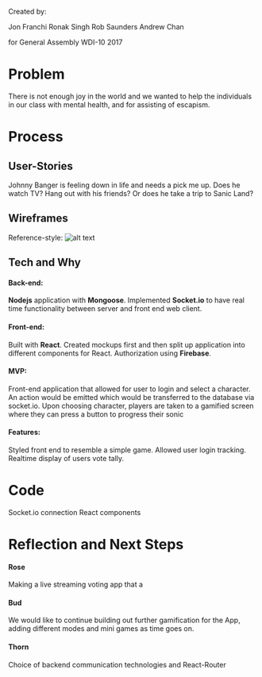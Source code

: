 Created by:

Jon Franchi
Ronak Singh
Rob Saunders
Andrew Chan

for General Assembly WDI-10 2017


# Problem

There is not enough joy in the world and we wanted to help the individuals in our class with mental health, and for assisting of escapism.

# Process

## User-Stories
Johnny Banger is feeling down in life and needs a pick me up. Does he watch TV? Hang out with his friends? Or does he take a trip to Sanic Land?

## Wireframes



Reference-style:
![alt text][logo]

[logo]: http://imgur.com/a/CHg3t "Logo Title Text 2"

## Tech and Why

#### Back-end:

**Nodejs** application with **Mongoose**. Implemented **Socket.io** to have real time functionality between server and front end web client.

#### Front-end:

Built with **React**. Created mockups first and then split up application into different components for React. Authorization using **Firebase**.

#### MVP:
Front-end application that allowed for user to login and select a character. An action would be emitted which would be transferred to the database via socket.io. Upon choosing character, players are taken to a gamified screen where they can press a button to progress their sonic

#### Features:
Styled front end to resemble a simple game.
Allowed user login tracking.
Realtime display of users vote tally.

# Code
Socket.io connection
React components

# Reflection and Next Steps

#### Rose
Making a live streaming voting app that a

#### Bud
We would like to continue building out further gamification for the App, adding different modes and mini games as time goes on.

#### Thorn
Choice of backend communication technologies and React-Router

